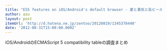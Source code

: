```yaml
---
title: "ES5 features on iOS/Android's default browser - 愛と勇気と缶ビール"
author: azu
layout: post
itemUrl: 'http://d.hatena.ne.jp/zentoo/20120819/1345378440'
date: '2012-08-31T15:00:00.000Z'
---
```

iOS/AndroidのECMAScript 5 compatibility tableの調査まとめ
